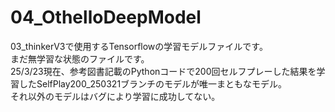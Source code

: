 # 04_OthelloDeepModel
03_thinkerV3で使用するTensorflowの学習モデルファイルです。<br>
まだ無学習な状態のファイルです。<br>
25/3/23現在、参考図書記載のPythonコードで200回セルフプレーした結果を学習したSelfPlay200_250321ブランチのモデルが唯一まともなモデル。<BR>
それ以外のモデルはバグにより学習に成功してない。
